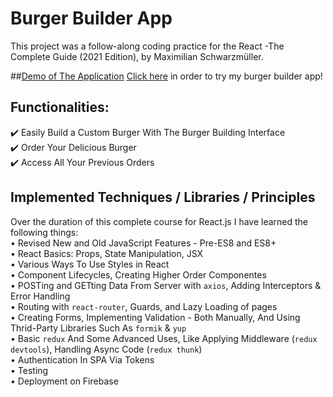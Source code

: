 # Burger Builder App

This project was a follow-along coding practice for the React -The Complete Guide (2021 Edition), by Maximilian Schwarzmüller.

##[Demo of The Application](https://react-burger-builder-svr.web.app/)
[Click here](https://react-burger-builder-svr.web.app/) in order to try my burger builder app!

## Functionalities:

✔️ Easily Build a Custom Burger With The Burger Building Interface \
✔️ Order Your Delicious Burger \
✔️ Access All Your Previous Orders 

## Implemented Techniques / Libraries / Principles

Over the duration of this complete course for React.js I have learned the following things: \
• Revised New and Old JavaScript Features - Pre-ES8 and ES8+ \
• React Basics: Props, State Manipulation, JSX \
• Various Ways To Use Styles in React \
• Component Lifecycles, Creating Higher Order Componentes \
• POSTing and GETting Data From Server with `axios`, Adding Interceptors & Error Handling \
• Routing with `react-router`, Guards, and Lazy Loading of pages \
• Creating Forms, Implementing Validation - Both Manually, And Using Thrid-Party Libraries Such As `formik` & `yup` \
• Basic `redux` And Some Advanced Uses, Like Applying Middleware (`redux devtools`), Handling Async Code (`redux thunk`) \
• Authentication In SPA Via Tokens \
• Testing \
• Deployment on Firebase